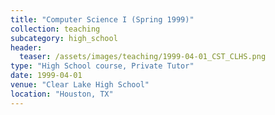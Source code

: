 ```yaml
---
title: "Computer Science I (Spring 1999)"
collection: teaching
subcategory: high_school
header: 
  teaser: /assets/images/teaching/1999-04-01_CST_CLHS.png
type: "High School course, Private Tutor"
date: 1999-04-01
venue: "Clear Lake High School"
location: "Houston, TX"
---
```


